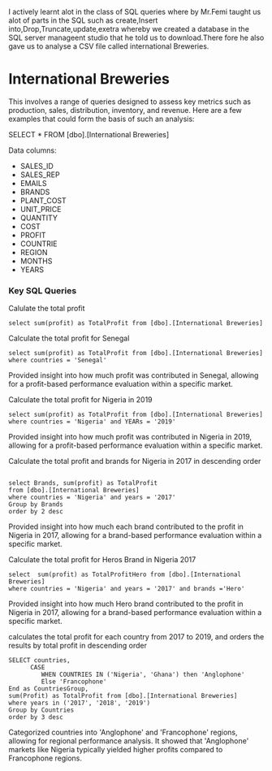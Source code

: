 I actively learnt alot in the class of SQL queries where by Mr.Femi taught us alot of parts in the SQL such as create,Insert into,Drop,Truncate,update,exetra whereby we created a database in the SQL server manageent studio that he told us to download.There fore he also gave us to analyse a CSV file called international Breweries.

# International Breweries
This involves a range of queries designed to assess key metrics such as production, sales, distribution, inventory, and revenue. Here are a few examples that could form the basis of such an analysis:

SELECT * FROM [dbo].[International Breweries]

Data columns:
- SALES_ID
- SALES_REP
- EMAILS
- BRANDS
- PLANT_COST
- UNIT_PRICE
- QUANTITY
- COST
- PROFIT
- COUNTRIE
- REGION
- MONTHS
- YEARS

### Key SQL Queries

 Calulate the total profit
 
 ```
select sum(profit) as TotalProfit from [dbo].[International Breweries]

```
Calculate the total profit for Senegal

```
select sum(profit) as TotalProfit from [dbo].[International Breweries]
where countries = 'Senegal'
```
Provided insight into how much profit was contributed in Senegal, allowing for a profit-based performance evaluation within a specific market. 

Calculate the total profit for Nigeria in 2019

```
select sum(profit) as TotalProfit from [dbo].[International Breweries]
where countries = 'Nigeria' and YEARs = '2019'

```
Provided insight into how much profit was contributed in Nigeria in 2019, allowing for a profit-based performance evaluation within a specific market. 

Calculate the total profit and brands for Nigeria in 2017 in descending order

```

select Brands, sum(profit) as TotalProfit 
from [dbo].[International Breweries]
where countries = 'Nigeria' and years = '2017'
Group by Brands
order by 2 desc

```
Provided insight into how much each brand contributed to the profit in Nigeria in 2017, allowing for a brand-based performance evaluation within a specific market.

Calculate the total profit for Heros Brand in Nigeria 2017

```
select  sum(profit) as TotalProfitHero from [dbo].[International Breweries]
where countries = 'Nigeria' and years = '2017' and brands ='Hero'

```
Provided insight into how much Hero brand contributed to the profit in Nigeria in 2017, allowing for a brand-based performance evaluation within a specific market.

calculates the total profit for each country from 2017 to 2019, and orders the results by total profit in descending order

```
SELECT countries,
      CASE
	     WHEN COUNTRIES IN ('Nigeria', 'Ghana') then 'Anglophone'
		 Else 'Francophone'
End as CountriesGroup,
sum(Profit) as TotalProfit from [dbo].[International Breweries]
where years in ('2017', '2018', '2019')
Group by Countries
order by 3 desc

```
Categorized countries into 'Anglophone' and 'Francophone' regions, allowing for regional performance analysis. It showed that 'Anglophone' markets like Nigeria typically yielded higher profits compared to Francophone regions.
